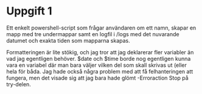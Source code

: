 # Uppgift 1
Ett enkelt powershell-script som frågar användaren om ett namn, skapar en mapp med tre undermappar samt en logfil i /logs med det nuvarande datumet och exakta tiden som mapparna skapas.

Formatteringen är lite stökig, och jag tror att jag deklarerar fler variabler än vad jag egentligen behöver. $date och $time borde nog egentligen kunna vara en variabel där man bara väljer vilken del som skall skrivas ut (eller hela för båda. Jag hade också några problem med att få felhanteringen att fungera, men det visade sig att jag bara hade glömt -Erroraction Stop på try-delen.
